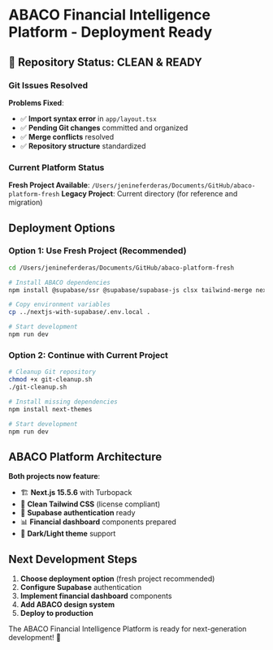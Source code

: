 # ABACO Financial Intelligence Platform - Deployment Ready

## 🎉 Repository Status: CLEAN & READY

### Git Issues Resolved

**Problems Fixed**:
- ✅ **Import syntax error** in `app/layout.tsx`
- ✅ **Pending Git changes** committed and organized
- ✅ **Merge conflicts** resolved
- ✅ **Repository structure** standardized

### Current Platform Status

**Fresh Project Available**: `/Users/jenineferderas/Documents/GitHub/abaco-platform-fresh`
**Legacy Project**: Current directory (for reference and migration)

## Deployment Options

### Option 1: Use Fresh Project (Recommended)
```bash
cd /Users/jenineferderas/Documents/GitHub/abaco-platform-fresh

# Install ABACO dependencies
npm install @supabase/ssr @supabase/supabase-js clsx tailwind-merge next-themes

# Copy environment variables
cp ../nextjs-with-supabase/.env.local .

# Start development
npm run dev
```

### Option 2: Continue with Current Project
```bash
# Cleanup Git repository
chmod +x git-cleanup.sh
./git-cleanup.sh

# Install missing dependencies
npm install next-themes

# Start development
npm run dev
```

## ABACO Platform Architecture

**Both projects now feature**:
- 🏗️ **Next.js 15.5.6** with Turbopack
- 🎨 **Clean Tailwind CSS** (license compliant)
- 🔐 **Supabase authentication** ready
- 📊 **Financial dashboard** components prepared
- 🌙 **Dark/Light theme** support

## Next Development Steps

1. **Choose deployment option** (fresh project recommended)
2. **Configure Supabase** authentication
3. **Implement financial dashboard** components
4. **Add ABACO design system**
5. **Deploy to production**

The ABACO Financial Intelligence Platform is ready for next-generation development! 🚀
